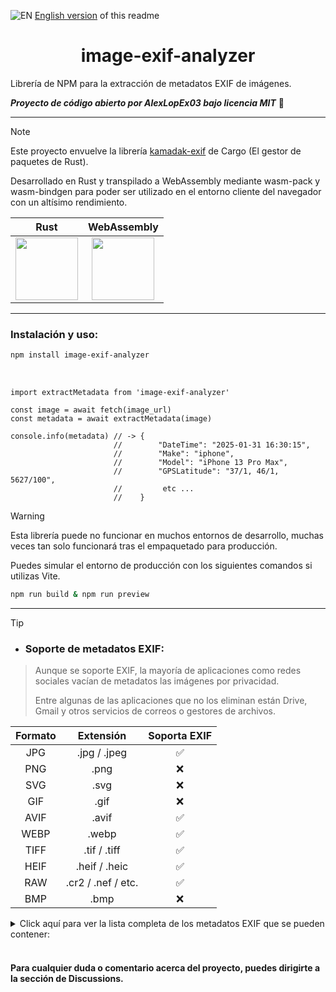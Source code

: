 ![EN](https://flagcdn.com/w20/gb.png) [English version](https://github.com/AlexLopEx03/image-exif-analyzer/blob/main/README.en.md) of this readme

<div align="center">
  <h1>image-exif-analyzer</h1>
</div>

Librería de NPM para la extracción de metadatos EXIF de imágenes.

***Proyecto de código abierto por AlexLopEx03 bajo licencia MIT*** 📜

---

> [!NOTE]
> Este proyecto envuelve la librería [kamadak-exif](https://crates.io/crates/kamadak-exif) de Cargo (El gestor de paquetes de Rust).
>
> Desarrollado en Rust y transpilado a WebAssembly mediante wasm-pack y wasm-bindgen para poder ser utilizado en el entorno cliente del navegador con un altísimo rendimiento.

<div align="center">
  
| Rust | WebAssembly |
|:----:|:-----------:|
| <img src="https://cdn.simpleicons.org/rust/707070" width="100"/> | <img src="https://upload.wikimedia.org/wikipedia/commons/1/1f/WebAssembly_Logo.svg" width="100"/> |

</div>

---

### Instalación y uso:

```Bash
npm install image-exif-analyzer
```

<br>

```Js
import extractMetadata from 'image-exif-analyzer'

const image = await fetch(image_url)
const metadata = await extractMetadata(image)

console.info(metadata) // -> {
                       //        "DateTime": "2025-01-31 16:30:15",
                       //        "Make": "iphone",
                       //        "Model": "iPhone 13 Pro Max",
                       //        "GPSLatitude": "37/1, 46/1, 5627/100",
                       //         etc ...
                       //    }
```

> [!WARNING]
> Esta librería puede no funcionar en muchos entornos de desarrollo, muchas veces tan solo funcionará tras el empaquetado para producción.
>
> Puedes simular el entorno de producción con los siguientes comandos si utilizas Vite.
>
> ```Bash
> npm run build & npm run preview
> ```

---

> [!TIP]
> 
> - ### Soporte de metadatos EXIF:

> Aunque se soporte EXIF, la mayoría de aplicaciones como redes sociales vacían de metadatos las imágenes por privacidad.
>
> Entre algunas de las aplicaciones que no los eliminan están Drive, Gmail y otros servicios de correos o gestores de archivos.

<div align="center">

| Formato | Extensión | Soporta EXIF |
|:-------:|:---------:|:------------:|
| JPG     | .jpg / .jpeg | ✅ |
| PNG     | .png | ❌ |
| SVG     | .svg | ❌ |
| GIF     | .gif | ❌ |
| AVIF    | .avif | ✅ |
| WEBP    | .webp | ✅ |
| TIFF    | .tif / .tiff | ✅ |
| HEIF    | .heif / .heic | ✅ |
| RAW     | .cr2 / .nef / etc. | ✅ |
| BMP     | .bmp | ❌ |

</div>


<details>
  <summary> Click aquí para ver la lista completa de los metadatos EXIF que se pueden contener:</summary>
  <br>
  <div align="center">
    
  | ⚙️ EXIF |
  | :---------------------------- |
  | ProcessingSoftware            |
  | NewSubfileType                |
  | SubfileType                   |
  | ImageWidth                    |
  | ImageLength (ImageHeight)     |
  | BitsPerSample                 |
  | Compression                   |
  | PhotometricInterpretation     |
  | Thresholding                  |
  | CellWidth                     |
  | CellLength                    |
  | FillOrder                     |
  | DocumentName                  |
  | ImageDescription              |
  | Make                          |
  | Model                         |
  | StripOffsets                  |
  | Orientation                   |
  | SamplesPerPixel               |
  | RowsPerStrip                  |
  | StripByteCounts               |
  | MinSampleValue                |
  | MaxSampleValue                |
  | XResolution                   |
  | YResolution                   |
  | PlanarConfiguration           |
  | PageName                      |
  | XPosition                     |
  | YPosition                     |
  | GrayResponseUnit              |
  | GrayResponseCurve             |
  | T4Options                     |
  | T6Options                     |
  | ResolutionUnit                |
  | PageNumber                    |
  | TransferFunction              |
  | Software                      |
  | DateTime                      |
  | Artist                        |
  | HostComputer                  |
  | Predictor                     |
  | WhitePoint                    |
  | PrimaryChromaticities         |
  | ColorMap                      |
  | HalftoneHints                 |
  | TileWidth                     |
  | TileLength                    |
  | TileOffsets                   |
  | TileByteCounts                |
  | SubIFDs                       |
  | InkSet                        |
  | InkNames                      |
  | NumberOfInks                  |
  | DotRange                      |
  | TargetPrinter                 |
  | ExtraSamples                  |
  | SampleFormat                  |
  | SMinSampleValue               |
  | SMaxSampleValue               |
  | TransferRange                 |
  | ClipPath                      |
  | XClipPathUnits                |
  | YClipPathUnits                |
  | Indexed                       |
  | JPEGTables                    |
  | OPIProxy                      |
  | JPEGProc                      |
  | JPEGInterchangeFormat         |
  | JPEGInterchangeFormatLength   |
  | JPEGRestartInterval           |
  | JPEGLosslessPredictors        |
  | JPEGPointTransforms           |
  | JPEGQTables                   |
  | JPEGDCTables                  |
  | JPEGACTables                  |
  | YCbCrCoefficients             |
  | YCbCrSubSampling              |
  | YCbCrPositioning              |
  | ReferenceBlackWhite           |
  | XMLPacket                     |
  | Rating                        |
  | RatingPercent                 |
  | VignettingCorrParams          |
  | ChromaticAberrationCorrParams |
  | DistortionCorrParams          |
  | ImageID                       |
  | CFARepeatPatternDim           |
  | CFAPattern                    |
  | BatteryLevel                  |
  | Copyright                     |
  | ExposureTime                  |
  | FNumber                       |
  | IPTCNAA                       |
  | ImageResources                |
  | ExifTag                       |
  | InterColorProfile             |
  | ExposureProgram               |
  | SpectralSensitivity           |
  | GPSTag                        |
  | ISOSpeedRatings               |
  | OECF                          |
  | Interlace                     |
  | TimeZoneOffset                |
  | SelfTimerMode                 |
  | DateTimeOriginal              |
  | CompressedBitsPerPixel        |
  | ShutterSpeedValue             |
  | ApertureValue                 |
  | BrightnessValue               |
  | ExposureBiasValue             |
  | MaxApertureValue              |
  | SubjectDistance               |
  | MeteringMode                  |
  | LightSource                   |
  | Flash                         |
  | FocalLength                   |
  | FlashEnergy                   |
  | SpatialFrequencyResponse      |
  | Noise                         |
  | FocalPlaneXResolution         |
  | FocalPlaneYResolution         |
  | FocalPlaneResolutionUnit      |
  | ImageNumber                   |
  | SecurityClassification        |
  | ImageHistory                  |
  | SubjectLocation               |
  | ExposureIndex                 |
  | TIFFEPStandardID              |
  | SensingMethod                 |
  | XPTitle                       |
  | XPComment                     |
  | XPAuthor                      |
  | XPKeywords                    |
  | XPSubject                     |
  | PrintImageMatching            |
  | DNGVersion                    |
  | DNGBackwardVersion            |
  | UniqueCameraModel             |
  | LocalizedCameraModel          |
  | CFAPlaneColor                 |
  | CFALayout                     |
  | LinearizationTable            |
  | BlackLevelRepeatDim           |
  | BlackLevel                    |
  | BlackLevelDeltaH              |
  | BlackLevelDeltaV              |
  | WhiteLevel                    |
  | DefaultScale                  |
  | DefaultCropOrigin             |
  | DefaultCropSize               |
  | ColorMatrix1                  |
  | ColorMatrix2                  |
  | CameraCalibration1            |
  | CameraCalibration2            |
  | ReductionMatrix1              |
  | ReductionMatrix2              |
  | AnalogBalance                 |
  | AsShotNeutral                 |
  | AsShotWhiteXY                 |
  | BaselineExposure              |
  | BaselineNoise                 |
  | BaselineSharpness             |
  | BayerGreenSplit               |
  | LinearResponseLimit           |
  | CameraSerialNumber            |
  | LensInfo                      |
  | ChromaBlurRadius              |
  | AntiAliasStrength             |
  | ShadowScale                   |
  | DNGPrivateData                |
  | MakerNoteSafety               |
  | CalibrationIlluminant1        |
  | CalibrationIlluminant2        |
  | BestQualityScale              |
  | RawDataUniqueID               |
  | OriginalRawFileName           |
  | OriginalRawFileData           |
  | ActiveArea                    |
  | MaskedAreas                   |
  | AsShotICCProfile              |
  | AsShotPreProfileMatrix        |
  | CurrentICCProfile             |
  | CurrentPreProfileMatrix       |
  | ColorimetricReference         |
  | ExifVersion                   |
  | DateTimeOriginal              |
  | DateTimeDigitized             |
  | OffsetTime                    |
  | OffsetTimeOriginal            |
  | OffsetTimeDigitized           |
  | ComponentsConfiguration       |
  | MakerNote                     |
  | UserComment                   |
  | SubSecTime                    |
  | SubSecTimeOriginal            |
  | SubSecTimeDigitized           |
  | Temperature                   |
  | Humidity                      |
  | Pressure                      |
  | WaterDepth                    |
  | Acceleration                  |
  | CameraElevationAngle          |
  | FlashpixVersion               |
  | ColorSpace                    |
  | PixelXDimension               |
  | PixelYDimension               |
  | RelatedSoundFile              |
  | InteroperabilityTag           |
  | GPSVersionID                  |
  | GPSLatitudeRef                |
  | GPSLatitude                   |
  | GPSLongitudeRef               |
  | GPSLongitude                  |
  | GPSAltitudeRef                |
  | GPSAltitude                   |
  | GPSTimeStamp                  |
  | GPSSatellites                 |
  | GPSStatus                     |
  | GPSMeasureMode                |
  | GPSDOP                        |
  | GPSSpeedRef                   |
  | GPSSpeed                      |
  | GPSTrackRef                   |
  | GPSTrack                      |
  | GPSImgDirectionRef            |
  | GPSImgDirection               |
  | GPSMapDatum                   |
  | GPSDestLatitudeRef            |
  | GPSDestLatitude               |
  | GPSDestLongitudeRef           |
  | GPSDestLongitude              |
  | GPSDestBearingRef             |
  | GPSDestBearing                |
  | GPSDestDistanceRef            |
  | GPSDestDistance               |
  | GPSProcessingMethod           |
  | GPSAreaInformation            |
  | GPSDateStamp                  |
  | GPSDifferential               |
  | GPSHPositioningError          |
  | InteroperabilityIndex         |
  | InteroperabilityVersion       |
  | RelatedImageFileFormat        |
  | RelatedImageWidth             |
  | RelatedImageLength            |

  <br>

  [Volver arriba](#soporte-de-metadatos-exif)
  
  </div>
</details>

<br>

####  Para cualquier duda o comentario acerca del proyecto, puedes dirigirte a la sección de Discussions.